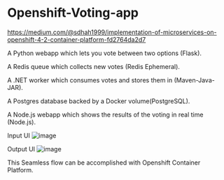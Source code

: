 # Openshift-Voting-app

https://medium.com/@sdhah1999/implementation-of-microservices-on-openshift-4-2-container-platform-fd2764da2d7

A Python webapp which lets you vote between two options (Flask).

A Redis queue which collects new votes (Redis Ephemeral).

A .NET worker which consumes votes and stores them in (Maven-Java-JAR).

A Postgres database backed by a Docker volume(PostgreSQL).

A Node.js webapp which shows the results of the voting in real time (Node.js).

Input UI
![image](https://github.com/ShrutShah/Openshift-Voting-app/assets/43044788/89251f5b-6419-4195-a4a3-760c21f06573)

Output UI
![image](https://github.com/ShrutShah/Openshift-Voting-app/assets/43044788/7c46ebb8-d32d-4aaf-805e-a4d41899fdae)

This Seamless flow can be accomplished with Openshift Container Platform.


